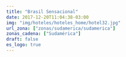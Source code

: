 ```yaml
---
title: "Brasil Sensacional"
date: 2017-12-20T11:04:38-03:00
img: "img/hoteles/hoteles_home/hotel32.jpg"
url_zona: ["zonas/sudamerica/sudamerica"]
zonas_cadena: ["Sudamérica"]
draft: false
es_logo: true
---
```

